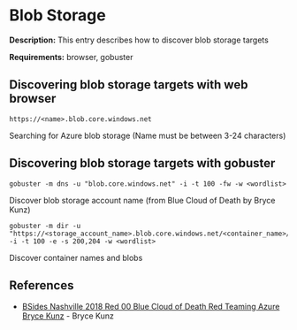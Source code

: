 # Blob Storage

**Description:** This entry describes how to discover blob storage targets

**Requirements:** browser, gobuster

## Discovering blob storage targets with web browser

```
https://<name>.blob.core.windows.net
```

Searching for Azure blob storage (Name must be between 3-24 characters)

## Discovering blob storage targets with gobuster

```
gobuster -m dns -u "blob.core.windows.net" -i -t 100 -fw -w <wordlist>
```

Discover blob storage account name (from Blue Cloud of Death by Bryce Kunz)

```
gobuster -m dir -u "https://<storage_account_name>.blob.core.windows.net/<container_name>/<blobname>" -i -t 100 -e -s 200,204 -w <wordlist>
```

Discover container names and blobs

## References
* [BSides Nashville 2018 Red 00 Blue Cloud of Death Red Teaming Azure Bryce Kunz](https://www.youtube.com/watch?v=DPcMuRP3P7A) - Bryce Kunz